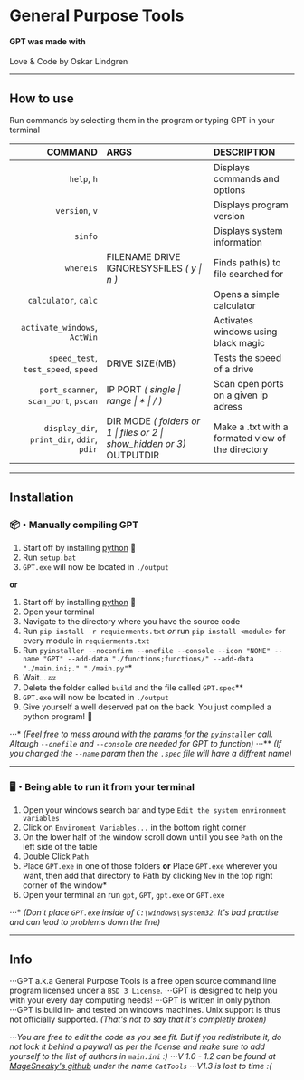 # General Purpose Tools

#### GPT was made with
Love & Code by Oskar Lindgren

-----

## How to use
Run commands by selecting them in the program or typing GPT <COMMAND> <ARGS> in your terminal

| **COMMAND**                                | **ARGS**                                                               | **DESCRIPTION**                                   |
| -----------------------------------------: | :--------------------------------------------------------------------- | :------------------------------------------------ |
|                                `help`, `h` |                                                                        | Displays commands and options                     |
|                             `version`, `v` |                                                                        | Displays program version                          |
|                                    `sinfo` |                                                                        | Displays system information                       |
|                                  `whereis` | FILENAME DRIVE IGNORESYSFILES *( y \| n )*                             | Finds path(s) to file searched for                |
|                       `calculator`, `calc` |                                                                        | Opens a simple calculator                         |
|               `activate_windows`, `ActWin` |                                                                        | Activates windows using black magic               |
|        `speed_test`, `test_speed`, `speed` | DRIVE SIZE(MB)                                                         | Tests the speed of a drive                        |
|       `port_scanner`, `scan_port`, `pscan` | IP PORT *( single \| range \| * \| / )*                                | Scan open ports on a given ip adress              |
| `display_dir`, `print_dir`, `ddir`, `pdir` | DIR MODE *( folders or 1 \| files or 2 \| show_hidden or 3)* OUTPUTDIR | Make a .txt with a formated view of the directory |

-----

## Installation 

### 📦・Manually compiling GPT
1. Start off by installing [python](https://www.python.org/) 🐍
2. Run `setup.bat`
3. `GPT.exe` will now be located in `./output`

**or**

1. Start off by installing [python](https://www.python.org/) 🐍
2. Open your terminal
3. Navigate to the directory where you have the source code
4. Run `pip install -r requierments.txt` *or* run `pip install <module>` for every module in `requierments.txt`
5. Run `pyinstaller --noconfirm --onefile --console --icon "NONE" --name "GPT" --add-data "./functions;functions/" --add-data "./main.ini;." "./main.py"`\*
6. Wait... 💤
7. Delete the folder called `build` and the file called `GPT.spec`\*\*
8. `GPT.exe` will now be located in `./output`
9. Give yourself a well deserved pat on the back. You just compiled a python program! 🎉


⋅⋅⋅\* *(Feel free to mess around with the params for the `pyinstaller` call. Altough `--onefile` and `--console` are needed for GPT to function)* 
⋅⋅⋅\*\* *(If you changed the `--name` param then the `.spec` file will have a diffrent name)*

***

### 🖥️・Being able to run it from your terminal
1. Open your windows search bar and type `Edit the system environment variables`
2. Click on `Enviroment Variables...` in the bottom right corner
3. On the lower half of the window scroll down untill you see `Path` on the left side of the table
4. Double Click `Path`
5. Place `GPT.exe` in one of those folders **or** Place `GPT.exe` wherever you want, then add that directory to Path by clicking `New` in the top right corner of the window\*
6. Open your terminal an run `gpt`, `GPT`, `gpt.exe` or `GPT.exe`

⋅⋅⋅\* *(Don't place `GPT.exe` inside of `C:\windows\system32`. It's bad practise and can lead to problems down the line)*

-----

## Info
⋅⋅⋅GPT a.k.a General Purpose Tools is a free open source command line program licensed under a `BSD 3 License`.
⋅⋅⋅GPT is designed to help you with your every day computing needs!
⋅⋅⋅GPT is written in only python.
⋅⋅⋅GPT is build in- and tested on windows machines. Unix support is thus not officially supported. *(That's not to say that it's completly broken)*

⋅⋅⋅*You are free to edit the code as you see fit. But if you redistribute it, do not lock it behind a paywall as per the license and make sure to add yourself to the list of authors in `main.ini` :)*
⋅⋅⋅*V 1.0 - 1.2 can be found at [MageSneaky's github](https://github.com/MageSneaky/CatTools) under the name `CatTools`*
⋅⋅⋅*V1.3 is lost to time :(*
